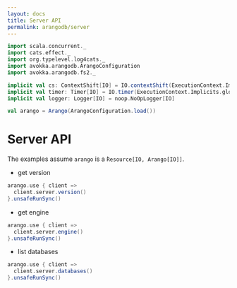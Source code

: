 ```yaml
---
layout: docs
title: Server API
permalink: arangodb/server
---
```


```scala mdoc:invisible
import scala.concurrent._
import cats.effect._
import org.typelevel.log4cats._
import avokka.arangodb.ArangoConfiguration
import avokka.arangodb.fs2._

implicit val cs: ContextShift[IO] = IO.contextShift(ExecutionContext.Implicits.global)
implicit val timer: Timer[IO] = IO.timer(ExecutionContext.Implicits.global)
implicit val logger: Logger[IO] = noop.NoOpLogger[IO]

val arango = Arango(ArangoConfiguration.load())
```

# Server API

The examples assume `arango` is a ̀`Resource[IO, Arango[IO]]`.

* get version

```scala mdoc:nest:height=15
arango.use { client =>
  client.server.version()
}.unsafeRunSync()
```

* get engine

```scala mdoc:nest:height=15
arango.use { client =>
  client.server.engine()
}.unsafeRunSync()
```

* list databases

```scala mdoc:nest:height=15
arango.use { client =>
  client.server.databases()
}.unsafeRunSync()
```
